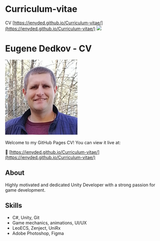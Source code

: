 # Curriculum-vitae
CV [https://jenyded.github.io/Curriculum-vitae/](https://jenyded.github.io/Curriculum-vitae/)
![](https:profile.jpg)
# Eugene Dedkov - CV

![Profile Photo](profile.jpg)

Welcome to my GitHub Pages CV! You can view it live at:

🔗 [https://jenyded.github.io/Curriculum-vitae/](https://jenyded.github.io/Curriculum-vitae/)

## About
Highly motivated and dedicated Unity Developer with a strong passion for game development. 

## Skills
- C#, Unity, Git
- Game mechanics, animations, UI/UX
- LeoECS, Zenject, UniRx
- Adobe Photoshop, Figma
